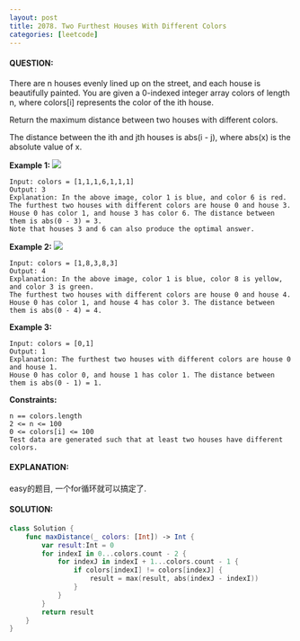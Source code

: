 ```yaml
---
layout: post
title: 2078. Two Furthest Houses With Different Colors
categories: [leetcode]
---
```

#### QUESTION:
There are n houses evenly lined up on the street, and each house is beautifully painted. You are given a 0-indexed integer array colors of length n, where colors[i] represents the color of the ith house.

Return the maximum distance between two houses with different colors.

The distance between the ith and jth houses is abs(i - j), where abs(x) is the absolute value of x.

 

__Example 1:__
![](https://assets.leetcode.com/uploads/2021/10/31/eg1.png)
```
Input: colors = [1,1,1,6,1,1,1]
Output: 3
Explanation: In the above image, color 1 is blue, and color 6 is red.
The furthest two houses with different colors are house 0 and house 3.
House 0 has color 1, and house 3 has color 6. The distance between them is abs(0 - 3) = 3.
Note that houses 3 and 6 can also produce the optimal answer.
```
__Example 2:__
![](https://assets.leetcode.com/uploads/2021/10/31/eg2.png)
```
Input: colors = [1,8,3,8,3]
Output: 4
Explanation: In the above image, color 1 is blue, color 8 is yellow, and color 3 is green.
The furthest two houses with different colors are house 0 and house 4.
House 0 has color 1, and house 4 has color 3. The distance between them is abs(0 - 4) = 4.
```
__Example 3:__
```
Input: colors = [0,1]
Output: 1
Explanation: The furthest two houses with different colors are house 0 and house 1.
House 0 has color 0, and house 1 has color 1. The distance between them is abs(0 - 1) = 1.
```
 

__Constraints:__
```
n == colors.length
2 <= n <= 100
0 <= colors[i] <= 100
Test data are generated such that at least two houses have different colors.
```
#### EXPLANATION:

easy的题目, 一个for循环就可以搞定了.

#### SOLUTION:
```swift
class Solution {
    func maxDistance(_ colors: [Int]) -> Int {
        var result:Int = 0
        for indexI in 0...colors.count - 2 {
            for indexJ in indexI + 1...colors.count - 1 {
                if colors[indexI] != colors[indexJ] {
                    result = max(result, abs(indexJ - indexI))
                }
            }
        }
        return result
    }
}
```
